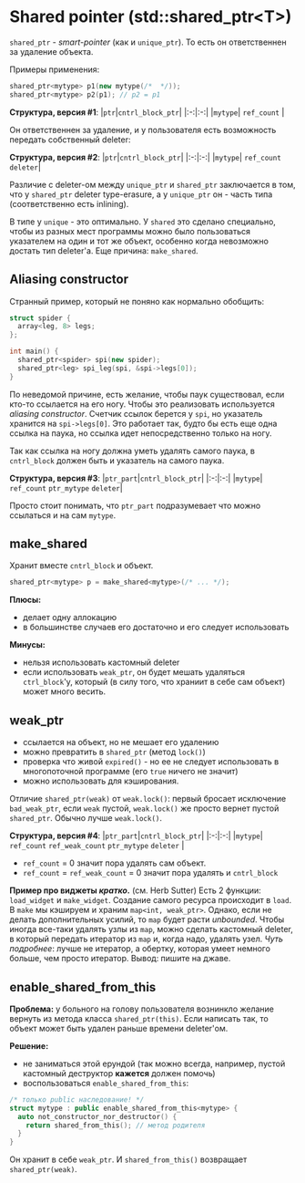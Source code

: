 # Shared pointer (std::shared_ptr\<T\>)

`shared_ptr` - _smart-pointer_ (как и `unique_ptr`). То есть он ответственнен за удаление объекта.

Примеры применения:
```cpp
shared_ptr<mytype> p1(new mytype(/*  */));
shared_ptr<mytype> p2(p1); // p2 = p1
```
__Структура, версия #1__:
|`ptr`|`cntrl_block_ptr`|
|:-:|:-:|
|`mytype`| `ref_count` |

Он ответственнен за удаление, и у пользователя есть возможность передать собственный deleter:

__Структура, версия #2__:
|`ptr`|`cntrl_block_ptr`|
|:-:|:-:|
|`mytype`| `ref_count` `deleter`|

Различие с deleter-ом между `unique_ptr` и `shared_ptr` заключается в том, что у `shared_ptr` deleter type-erasure, а у `unique_ptr` он - часть типа (соответственно есть inlining).

В типе у `unique` - это оптимально. У `shared` это сделано специально, чтобы из разных мест программы можно было пользоваться указателем на один и тот же объект, особенно когда невозможно достать тип deleter'а. Еще причина: `make_shared`.

## Aliasing constructor
Странный пример, который не поняно как нормально обобщить:
```cpp
struct spider {
  array<leg, 8> legs;
};

int main() {
  shared_ptr<spider> spi(new spider);
  shared_ptr<leg> spi_leg(spi, &spi->legs[0]);
}
```
По неведомой причине, есть желание, чтобы паук существовал,  если кто-то ссылается на его ногу. Чтобы это реализовать используется _aliasing constructor_. Счетчик ссылок берется у `spi`, но указатель хранится на `spi->legs[0]`. Это работает так, будто бы есть еще одна ссылка на паука, но ссылка идет непосредственно только на ногу.

Так как ссылка на ногу должна уметь удалять самого паука, в `cntrl_block` должен быть и указатель на самого паука.

__Структура, версия #3__:
|`ptr_part`|`cntrl_block_ptr`|
|:-:|:-:|
|`mytype`| `ref_count` `ptr_mytype` `deleter`|

Просто стоит понимать, что `ptr_part` подразумевает что можно ссылаться и на сам `mytype`.

## make_shared
Хранит вместе `cntrl_block` и объект.
```cpp
shared_ptr<mytype> p = make_shared<mytype>(/* ... */);
```
__Плюсы:__
* делает одну аллокацию
* в большинстве случаев его достаточно и его следует использовать

__Минусы:__
* нельзя использовать кастомный deleter
* если использовать `weak_ptr`, он будет мешать удаляться `ctrl_block`'у, который (в силу того, что храниит в себе сам объект) может много весить.

## weak_ptr
* ссылается на объект, но не мешает его удалению
* можно превратить в `shared_ptr` (метод `lock()`)
* проверка что живой `expired()` - но ее не следует использовать в многопоточной программе (его `true` ничего не значит)
* можно использовать для кэширования.

Отличие `shared_ptr(weak)` от `weak.lock()`: первый бросает исключение `bad_weak_ptr`, если `weak` пустой, `weak.lock()` же просто вернет пустой `shared_ptr`. Обычно лучше `weak.lock()`.


__Структура, версия #4__:
|`ptr_part`|`cntrl_block_ptr`|
|:-:|:-:|
|`mytype`| `ref_count` `ref_weak_count` `ptr_mytype` `deleter` |

* `ref_count` = 0 значит пора удалять сам объект.
* `ref_count` = `ref_weak_count` = 0 значит пора удалять и `cntrl_block`

__Пример про виджеты _кратко_.__ (см. Herb Sutter)
Есть 2 функции: `load_widget` и `make_widget`.
Создание самого ресурса происходит в `load`. В `make` мы кэшируем и храним `map<int, weak_ptr>`. Однако, если не делать дополнительных усилий, то `map` будет расти _unbounded_. Чтобы иногда все-таки удалять узлы из `map`, можно сделать кастомный deleter, в который передать итератор из `map` и, когда надо, удалять узел. _Чуть подробнее_: лучше не итератор, а обертку, которая умеет немного больше, чем просто итератор. Вывод: пишите на джаве.

## enable_shared_from_this
__Проблема:__ у больного на голову пользователя вознинкло желание вернуть из метода класса `shared_ptr(this)`. Если написать так, то объект может быть удален раньше времени deleter'ом.

__Решение:__
* не заниматься этой ерундой (так можно всегда, например, пустой кастомный деструктор __кажется__ должен помочь)
* воспользоваться `enable_shared_from_this`:
```cpp
/* только public наследование! */
struct mytype : public enable_shared_from_this<mytype> {
  auto not_constructor_nor_destructor() {
    return shared_from_this(); // метод родителя
  }
}
```

Он хранит в себе `weak_ptr`. И `shared_from_this()` возвращает `shared_ptr(weak)`.
